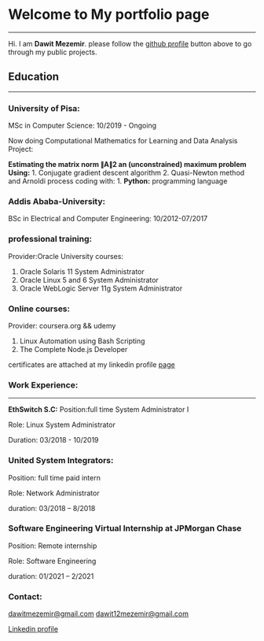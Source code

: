 # Welcome to My portfolio page
***
Hi. I am **Dawit Mezemir**. 
  please follow the [github profile](https://github.com/dawitanelay) button above to go through my public projects.
## Education
***
### University of Pisa:

MSc in Computer Science: 10/2019 - Ongoing

Now doing Computational Mathematics for Learning and Data Analysis Project:

**Estimating the matrix norm ∥A∥2 an (unconstrained) maximum problem Using:**
    1. Conjugate gradient descent algorithm
    2. Quasi-Newton method and Arnoldi process
coding with:
    1. **Python:** programming language
### Addis Ababa-University:

BSc in Electrical and Computer Engineering: 10/2012-07/2017
### professional training:
Provider:Oracle University
courses:
  1. Oracle Solaris 11 System Administrator
  2. Oracle Linux 5 and 6 System Administrator
  3. Oracle WebLogic Server 11g System Administrator
  
### Online courses:
  Provider: coursera.org && udemy
  1. Linux Automation using Bash Scripting 
  2. The Complete Node.js Developer
 
certificates are attached at my linkedin profile [page](https://www.linkedin.com/in/dawit-mezemir-9a2055118/)
### Work Experience:
***
**EthSwitch S.C:**
Position:full time System Administrator I

Role: Linux System Administrator

Duration: 03/2018 - 10/2019

### United System Integrators:
Position: full time paid intern

Role: Network Administrator

duration: 03/2018 – 8/2018

### Software Engineering Virtual Internship at JPMorgan Chase
Position: Remote internship

Role: Software Engineering

duration: 01/2021 – 2/2021

### Contact:
<dawitmezemir@gmail.com>
<dawit12mezemir@gmail.com>

[Linkedin profile](https://www.linkedin.com/in/dawit-mezemir-9a2055118/)



    
